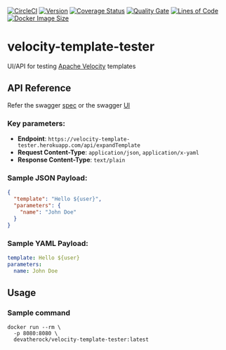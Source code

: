 [![CircleCI](https://circleci.com/gh/devatherock/velocity-template-tester.svg?style=svg)](https://circleci.com/gh/devatherock/velocity-template-tester)
[![Version](https://img.shields.io/docker/v/devatherock/velocity-template-tester?sort=semver)](https://hub.docker.com/r/devatherock/velocity-template-tester/)
[![Coverage Status](https://coveralls.io/repos/github/devatherock/velocity-template-tester/badge.svg?branch=master)](https://coveralls.io/github/devatherock/velocity-template-tester?branch=master)
[![Quality Gate](https://sonarcloud.io/api/project_badges/measure?project=velocity-template-tester&metric=alert_status)](https://sonarcloud.io/component_measures?id=velocity-template-tester&metric=alert_status&view=list)
[![Lines of Code](https://sonarcloud.io/api/project_badges/measure?project=velocity-template-tester&metric=ncloc)](https://sonarcloud.io/component_measures?id=velocity-template-tester&metric=ncloc)
[![Docker Image Size](https://img.shields.io/docker/image-size/devatherock/velocity-template-tester.svg?sort=date)](https://hub.docker.com/r/devatherock/velocity-template-tester/)
# velocity-template-tester
UI/API for testing [Apache Velocity](https://velocity.apache.org/engine/2.2/user-guide.html) templates

## API Reference
Refer the swagger [spec](https://velocity-template-tester.herokuapp.com/swagger/velocity-template-tester-0.6.1.yml)
or the swagger [UI](https://velocity-template-tester.herokuapp.com/swagger-ui/)

### Key parameters:
- **Endpoint**: `https://velocity-template-tester.herokuapp.com/api/expandTemplate`
- **Request Content-Type**: `application/json`, `application/x-yaml`
- **Response Content-Type**: `text/plain`

### Sample JSON Payload:
```json
{
  "template": "Hello ${user}",
  "parameters": {
    "name": "John Doe"
  }
}
```

### Sample YAML Payload:
```yaml
template: Hello ${user}
parameters:
  name: John Doe
```

## Usage
### Sample command

```
docker run --rm \
  -p 8080:8080 \
  devatherock/velocity-template-tester:latest
```